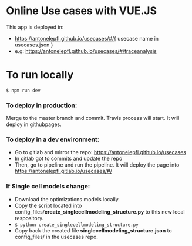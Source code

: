 # Online Use cases with VUE.JS
This app is deployed in:
* https://antonelepfl.github.io/usecases/#/{ usecase name in usecases.json }
* e.g: https://antonelepfl.github.io/usecases/#/traceanalysis

# To run locally
``` $ npm run dev ```

### To deploy in production: 
Merge to the master branch and commit. Travis process will start.
It will deploy in githubpages.

### To deploy in a dev environment:
* Go to gitlab and mirror the repo: https://antonelepfl.github.io/usecases
* In gitlab got to commits and update the repo
* Then, go to pipeline and run the pipeline. It will deploy the page into https://antonelepfl.gitlab.io/usecases/#/<usecase name in usecases.json>

### If Single cell models change:
* Download the optimizations models locally.
* Copy the script located into config_files/**create_singlecellmodeling_structure.py** to this new local respository.
* ``` $ python create_singlecellmodeling_structure.py ```
* Copy back the created file **singlecellmodeling_structure.json** to config_files/ in the usecases repo.

